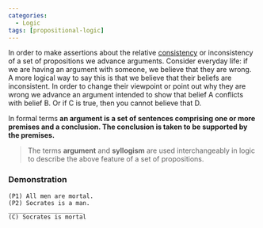 ```yaml
---
categories:
  - Logic 
tags: [propositional-logic]
---
```


In order to make assertions about the relative [consistency](Consistency.md) or inconsistency of a set of propositions we advance arguments. Consider everyday life: if we are having an argument with someone, we believe that they are wrong. A more logical way to say this is that we believe that their beliefs are inconsistent. In order to change their viewpoint or point out why they are wrong we advance an argument intended to show that belief A conflicts with belief B. Or if C is true, then you cannot believe that D.

In formal terms **an argument is a set of sentences comprising one or more premises and a conclusion. The conclusion is taken to be supported by the premises.**

 > 
 > The terms **argument** and **syllogism** are used interchangeably in logic to describe the above feature of a set of propositions. 

### Demonstration

````
(P1) All men are mortal.
(P2) Socrates is a man.
_____________________
(C) Socrates is mortal
````
